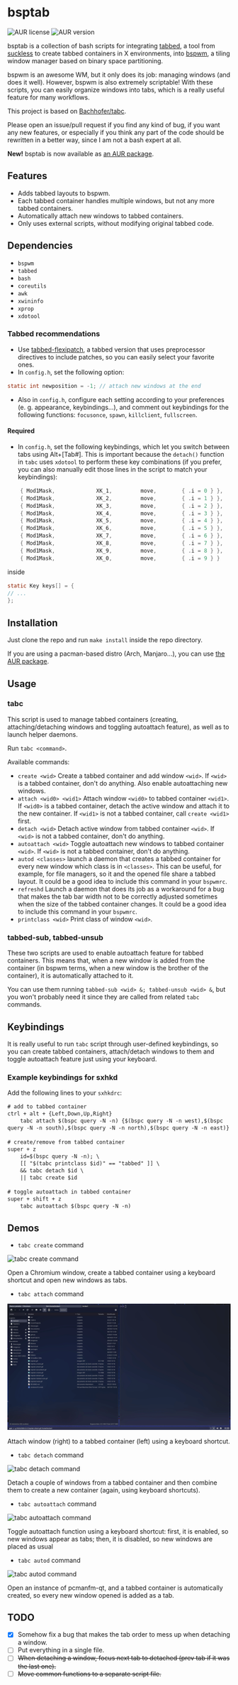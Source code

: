 # bsptab

![AUR license](https://img.shields.io/aur/license/bsptab-git) ![AUR version](https://img.shields.io/aur/version/bsptab-git)

bsptab is a collection of bash scripts for integrating [tabbed](https://tools.suckless.org/tabbed/),
a tool from [suckless](https://suckless.org/) to create tabbed containers in X environments, into
[bspwm](https://github.com/baskerville/bspwm), a tiling window manager based on binary space
partitioning.

bspwm is an awesome WM, but it only does its job: managing windows (and does it well). However,
bspwm is also extremely scriptable! With these scripts, you can easily organize windows into tabs,
which is a really useful feature for many workflows.

This project is based on [Bachhofer/tabc](https://github.com/Bachhofer/tabc).

Please open an issue/pull request if you find any kind of bug, if you want any new features, or
especially if you think any part of the code should be rewritten in a better way, since I am not
a bash expert at all.

**New!** bsptab is now available as [an AUR package](https://aur.archlinux.org/packages/bsptab-git/).

## Features

* Adds tabbed layouts to bspwm.
* Each tabbed container handles multiple windows, but not any more tabbed containers.
* Automatically attach new windows to tabbed containers.
* Only uses external scripts, without modifying original tabbed code.

## Dependencies

* `bspwm`
* `tabbed`
* `bash`
* `coreutils`
* `awk`
* `xwininfo`
* `xprop`
* `xdotool`

### Tabbed recommendations

* Use [tabbed-flexipatch](https://github.com/bakkeby/tabbed-flexipatch), a tabbed version that uses
  preprocessor directives to include patches, so you can easily select your favorite ones.
* In `config.h`, set the following option:
```c
static int newposition = -1; // attach new windows at the end
```
* Also in `config.h`, configure each setting according to your preferences (e. g. appearance,
  keybindings...), and comment out keybindings for the following functions: `focusonce`, `spawn`,
  `killclient`, `fullscreen`.

#### Required

* In `config.h`, set the following keybindings, which let you switch between tabs using Alt+[Tab#].
  This is important because the `detach()` function in `tabc` uses `xdotool` to perform these key
  combinations (if you prefer, you can also manually edit those lines in the script to match your
  keybindings):
```c
	{ Mod1Mask,             XK_1,         move,        { .i = 0 } },
	{ Mod1Mask,             XK_2,         move,        { .i = 1 } },
	{ Mod1Mask,             XK_3,         move,        { .i = 2 } },
	{ Mod1Mask,             XK_4,         move,        { .i = 3 } },
	{ Mod1Mask,             XK_5,         move,        { .i = 4 } },
	{ Mod1Mask,             XK_6,         move,        { .i = 5 } },
	{ Mod1Mask,             XK_7,         move,        { .i = 6 } },
	{ Mod1Mask,             XK_8,         move,        { .i = 7 } },
	{ Mod1Mask,             XK_9,         move,        { .i = 8 } },
	{ Mod1Mask,             XK_0,         move,        { .i = 9 } }
```
inside
```c
static Key keys[] = {
// ...
};
```

## Installation

Just clone the repo and run `make install` inside the repo directory.

If you are using a pacman-based distro (Arch, Manjaro...), you can use [the AUR package](https://aur.archlinux.org/packages/bsptab-git/).

## Usage

### tabc

This script is used to manage tabbed containers (creating, attaching/detaching windows and toggling
autoattach feature), as well as to launch helper daemons.

Run `tabc <command>`.

Available commands:

* `create <wid>` Create a tabbed container and add window `<wid>`. If `<wid>` is a tabbed container,
  don't do anything. Also enable autoattaching new windows.
* `attach <wid0> <wid1>` Attach window `<wid0>` to tabbed container `<wid1>`. If `<wid0>` is a
  tabbed container, detach the active window and attach it to the new container. If `<wid1>` is not
  a tabbed container, call `create <wid1>` first.
* `detach <wid>` Detach active window from tabbed container `<wid>`. If `<wid>` is not a tabbed
  container, don't do anything.
* `autoattach <wid>` Toggle autoattach new windows to tabbed container `<wid>`. If `<wid>` is not a
  tabbed container, don't do anything.
* `autod <classes>` launch a daemon that creates a tabbed container for every new window which class
  is in `<classes>`. This can be useful, for example, for file managers, so it and the opened file
  share a tabbed layout. It could be a good idea to include this command in your `bspwmrc`.
* `refreshd` Launch a daemon that does its job as a workaround for a bug that makes the tab
  bar width not to be correctly adjusted sometimes when the size of the tabbed container changes.
  It could be a good idea to include this command in your `bspwmrc`.
* `printclass <wid>` Print class of window `<wid>`.

### tabbed-sub, tabbed-unsub

These two scripts are used to enable autoattach feature for tabbed containers. This means that, when
a new window is added from the container (in bspwm terms, when a new window is the brother of the
container), it is automatically attached to it.

You can use them running `tabbed-sub <wid> &; tabbed-unsub <wid> &`, but you won't probably need it
since they are called from related `tabc` commands.

## Keybindings

It is really useful to run `tabc` script through user-defined keybindings, so you can create tabbed
containers, attach/detach windows to them and toggle autoattach feature just using your keyboard.

### Example keybindings for sxhkd

Add the following lines to your `sxhkdrc`:

```
# add to tabbed container
ctrl + alt + {Left,Down,Up,Right}
    tabc attach $(bspc query -N -n) {$(bspc query -N -n west),$(bspc query -N -n south),$(bspc query -N -n north),$(bspc query -N -n east)}

# create/remove from tabbed container
super + z 
    id=$(bspc query -N -n); \
    [[ "$(tabc printclass $id)" == "tabbed" ]] \
    && tabc detach $id \
    || tabc create $id 

# toggle autoattach in tabbed container
super + shift + z 
    tabc autoattach $(bspc query -N -n) 
```

## Demos

* `tabc create` command

![tabc create command](https://raw.githubusercontent.com/albertored11/albertored11.github.io/main/assets/img/bsptab-demos/bsptab-create.gif)

Open a Chromium window, create a tabbed container using a keyboard shortcut and open new windows as
tabs.

* `tabc attach` command

![tabc attach command](https://raw.githubusercontent.com/albertored11/albertored11.github.io/main/assets/img/bsptab-demos/bsptab-attach.gif)

Attach window (right) to a tabbed container (left) using a keyboard shortcut.

* `tabc detach` command

![tabc detach command](https://raw.githubusercontent.com/albertored11/albertored11.github.io/main/assets/img/bsptab-demos/bsptab-detach.gif)

Detach a couple of windows from a tabbed container and then combine them to create a new container
(again, using keyboard shortcuts).

* `tabc autoattach` command

![tabc autoattach command](https://raw.githubusercontent.com/albertored11/albertored11.github.io/main/assets/img/bsptab-demos/bsptab-autoattach.gif)

Toggle autoattach function using a keyboard shortcut: first, it is enabled, so new windows appear as
tabs; then, it is disabled, so new windows are placed as usual

* `tabc autod` command

![tabc autod command](https://raw.githubusercontent.com/albertored11/albertored11.github.io/main/assets/img/bsptab-demos/bsptab-tabbed-auto.gif)


Open an instance of pcmanfm-qt, and a tabbed container is automatically created, so every new window
opened is added as a tab.

## TODO

* [x] Somehow fix a bug that makes the tab order to mess up when detaching a window.
* [ ] Put everything in a single file.
* [ ] ~~When detaching a window, focus next tab to detached (prev tab if it was the last one).~~
* [ ] ~~Move common functions to a separate script file.~~
